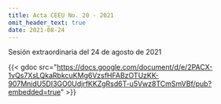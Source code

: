 ```yaml
---
title: Acta CEEU No. 20 - 2021
omit_header_text: true
date: 2021-08-24
---
```


Sesión extraordinaria del 24 de agosto de 2021

{{< gdoc src="https://docs.google.com/document/d/e/2PACX-1vQs7XsLQkaRbkcuKMg6VzsfHFABzOTUzKK-907MnidU5DI3GO0UdjrfKKZgRsd6T-u5Vwz8TCmSmVBf/pub?embedded=true" >}}
